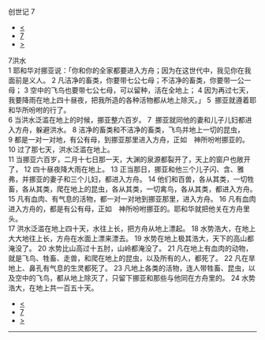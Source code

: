 ﻿





 创世记 7




* [<](bible/GEN06.md)
* [7](bible/GEN.md)
* [>](bible/GEN08.md)



 
7洪水  
1 耶和华对挪亚说：「你和你的全家都要进入方舟；因为在这世代中，我见你在我面前是义人。 
2 凡洁净的畜类，你要带七公七母；不洁净的畜类，你要带一公一母； 
3 空中的飞鸟也要带七公七母，可以留种，活在全地上； 
4 因为再过七天，我要降雨在地上四十昼夜，把我所造的各种活物都从地上除灭。」 
5  挪亚就遵着耶和华所吩咐的行了。  
6 当洪水泛滥在地上的时候，挪亚整六百岁。 
7  挪亚就同他的妻和儿子儿妇都进入方舟，躲避洪水。 
8 洁净的畜类和不洁净的畜类，飞鸟并地上一切的昆虫， 
9 都是一对一对地，有公有母，到挪亚那里进入方舟，正如　神所吩咐挪亚的。 
10 过了那七天，洪水泛滥在地上。  
11 当挪亚六百岁，二月十七日那一天，大渊的泉源都裂开了，天上的窗户也敞开了， 
12 四十昼夜降大雨在地上。 
13 正当那日，挪亚和他三个儿子闪、含、雅弗，并挪亚的妻子和三个儿妇，都进入方舟。 
14 他们和百兽，各从其类，一切牲畜，各从其类，爬在地上的昆虫，各从其类，一切禽鸟，各从其类，都进入方舟。 
15 凡有血肉、有气息的活物，都一对一对地到挪亚那里，进入方舟。 
16 凡有血肉进入方舟的，都是有公有母，正如　神所吩咐挪亚的。耶和华就把他关在方舟里头。  
17 洪水泛滥在地上四十天，水往上长，把方舟从地上漂起。 
18 水势浩大，在地上大大地往上长，方舟在水面上漂来漂去。 
19 水势在地上极其浩大，天下的高山都淹没了。 
20 水势比山高过十五肘，山岭都淹没了。 
21 凡在地上有血肉的动物，就是飞鸟、牲畜、走兽，和爬在地上的昆虫，以及所有的人，都死了。 
22 凡在旱地上、鼻孔有气息的生灵都死了。 
23 凡地上各类的活物，连人带牲畜、昆虫，以及空中的飞鸟，都从地上除灭了，只留下挪亚和那些与他同在方舟里的。 
24 水势浩大，在地上共一百五十天。 
* [<](bible/GEN06.md)
* [7](bible/GEN.md)
* [>](bible/GEN08.md)





---









